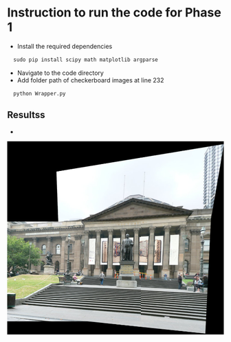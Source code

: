 # Instruction to run the code for Phase 1

* Install the required dependencies
```cmd
  sudo pip install scipy math matplotlib argparse
```

* Navigate to the code directory
* Add folder path of checkerboard images at line 232
```python
  python Wrapper.py 
```

## Resultss
  -
![Alt text](https://raw.githubusercontent.com/anki-mittal/Image-stitch_MyAutoPano/master/Phase1/Code/Results/final1.png)
